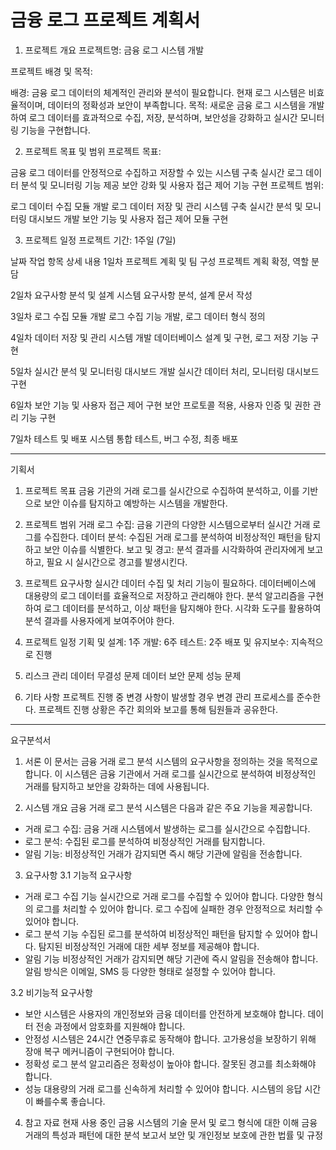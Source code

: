 # 금융 로그 프로젝트 계획서

1. 프로젝트 개요
프로젝트명: 금융 로그 시스템 개발

프로젝트 배경 및 목적:

배경: 금융 로그 데이터의 체계적인 관리와 분석이 필요합니다. 현재 로그 시스템은 비효율적이며, 데이터의 정확성과 보안이 부족합니다.
목적: 새로운 금융 로그 시스템을 개발하여 로그 데이터를 효과적으로 수집, 저장, 분석하며, 보안성을 강화하고 실시간 모니터링 기능을 구현합니다.

2. 프로젝트 목표 및 범위
프로젝트 목표:

금융 로그 데이터를 안정적으로 수집하고 저장할 수 있는 시스템 구축
실시간 로그 데이터 분석 및 모니터링 기능 제공
보안 강화 및 사용자 접근 제어 기능 구현
프로젝트 범위:

로그 데이터 수집 모듈 개발
로그 데이터 저장 및 관리 시스템 구축
실시간 분석 및 모니터링 대시보드 개발
보안 기능 및 사용자 접근 제어 모듈 구현

3. 프로젝트 일정
프로젝트 기간: 1주일 (7일)

날짜	작업 항목	상세 내용
1일차	프로젝트 계획 및 팀 구성	프로젝트 계획 확정, 역할 분담

2일차	요구사항 분석 및 설계	시스템 요구사항 분석, 설계 문서 작성

3일차	로그 수집 모듈 개발	로그 수집 기능 개발, 로그 데이터 형식 정의

4일차	데이터 저장 및 관리 시스템 개발	데이터베이스 설계 및 구현, 로그 저장 기능 구현

5일차	실시간 분석 및 모니터링 대시보드 개발	실시간 데이터 처리, 모니터링 대시보드 구현

6일차	보안 기능 및 사용자 접근 제어 구현	보안 프로토콜 적용, 사용자 인증 및 권한 관리 기능 구현

7일차	테스트 및 배포	시스템 통합 테스트, 버그 수정, 최종 배포

<hr>

기획서
1. 프로젝트 목표
금융 기관의 거래 로그를 실시간으로 수집하여 분석하고, 이를 기반으로 보안 이슈를 탐지하고 예방하는 시스템을 개발한다.

2. 프로젝트 범위
거래 로그 수집: 금융 기관의 다양한 시스템으로부터 실시간 거래 로그를 수집한다.
데이터 분석: 수집된 거래 로그를 분석하여 비정상적인 패턴을 탐지하고 보안 이슈를 식별한다.
보고 및 경고: 분석 결과를 시각화하여 관리자에게 보고하고, 필요 시 실시간으로 경고를 발생시킨다.
3. 프로젝트 요구사항
실시간 데이터 수집 및 처리 기능이 필요하다.
데이터베이스에 대용량의 로그 데이터를 효율적으로 저장하고 관리해야 한다.
분석 알고리즘을 구현하여 로그 데이터를 분석하고, 이상 패턴을 탐지해야 한다.
시각화 도구를 활용하여 분석 결과를 사용자에게 보여주어야 한다.
4. 프로젝트 일정
기획 및 설계: 1주
개발: 6주
테스트: 2주
배포 및 유지보수: 지속적으로 진행
5. 리스크 관리
데이터 무결성 문제
데이터 보안 문제
성능 문제
6. 기타 사항
프로젝트 진행 중 변경 사항이 발생할 경우 변경 관리 프로세스를 준수한다.
프로젝트 진행 상황은 주간 회의와 보고를 통해 팀원들과 공유한다.
<hr>
요구분석서

1. 서론
이 문서는 금융 거래 로그 분석 시스템의 요구사항을 정의하는 것을 목적으로 합니다. 이 시스템은 금융 기관에서 거래 로그를 실시간으로 분석하여 비정상적인 거래를 탐지하고 보안을 강화하는 데에 사용됩니다.

2. 시스템 개요
금융 거래 로그 분석 시스템은 다음과 같은 주요 기능을 제공합니다.

- 거래 로그 수집: 금융 거래 시스템에서 발생하는 로그를 실시간으로 수집합니다.
- 로그 분석: 수집된 로그를 분석하여 비정상적인 거래를 탐지합니다.
- 알림 기능: 비정상적인 거래가 감지되면 즉시 해당 기관에 알림을 전송합니다.

3. 요구사항
3.1 기능적 요구사항
- 거래 로그 수집 기능
실시간으로 거래 로그를 수집할 수 있어야 합니다.
다양한 형식의 로그를 처리할 수 있어야 합니다.
로그 수집에 실패한 경우 안정적으로 처리할 수 있어야 합니다.
- 로그 분석 기능
수집된 로그를 분석하여 비정상적인 패턴을 탐지할 수 있어야 합니다.
탐지된 비정상적인 거래에 대한 세부 정보를 제공해야 합니다.
- 알림 기능
비정상적인 거래가 감지되면 해당 기관에 즉시 알림을 전송해야 합니다.
알림 방식은 이메일, SMS 등 다양한 형태로 설정할 수 있어야 합니다.

3.2 비기능적 요구사항
- 보안
시스템은 사용자의 개인정보와 금융 데이터를 안전하게 보호해야 합니다.
데이터 전송 과정에서 암호화를 지원해야 합니다.
- 안정성
시스템은 24시간 연중무휴로 동작해야 합니다.
고가용성을 보장하기 위해 장애 복구 메커니즘이 구현되어야 합니다.
- 정확성
로그 분석 알고리즘은 정확성이 높아야 합니다.
잘못된 경고를 최소화해야 합니다.
- 성능
대용량의 거래 로그를 신속하게 처리할 수 있어야 합니다.
시스템의 응답 시간이 빠를수록 좋습니다.

4. 참고 자료
현재 사용 중인 금융 시스템의 기술 문서 및 로그 형식에 대한 이해
금융 거래의 특성과 패턴에 대한 분석 보고서
보안 및 개인정보 보호에 관한 법률 및 규정

